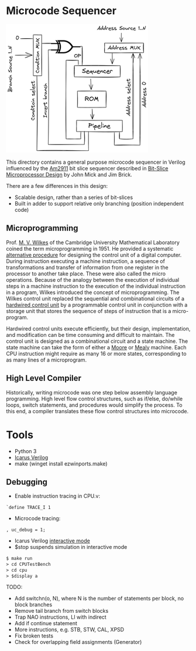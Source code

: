 
# Microcode Sequencer

![Sequencer](images/sequencer.png)

This directory contains a general purpose microcode sequencer in Verilog influenced by the [Am2911](https://bitsavers.org/components/amd/bitslice/1978_The_Am2900_Family_Data_Book.pdf) bit slice sequencer described in [Bit-Slice Microprocessor Design](https://bitsavers.org/components/amd/bitslice/Mick_Bit-Slice_Microprocessor_Design_1980.pdf) by John Mick and Jim Brick.

There are a few differences in this design:

* Scalable design, rather than a series of bit-slices
* Built in adder to support relative only branching (position independent code)

## Microprogramming

Prof. [M. V. Wilkes](https://en.wikipedia.org/wiki/Maurice_Wilkes) of the Cambridge University Mathematical Laboratory coined the term microprogramming in 1951. He provided a systematic [alternative procedure](https://people.eecs.berkeley.edu/~culler/courses/cs252-s05/papers/wilkes52.pdf) for designing the control unit of a digital computer. During instruction executing a machine instruction, a sequence of transformations and transfer of information from one register in the processor to another take place. These were also called the micro operations. Because of the analogy between the execution of individual steps in a machine instruction to the execution of the individual instruction in a program, Wilkes introduced the concept of microprogramming. The Wilkes control unit replaced the sequential and combinational circuits of a [hardwired control unit](https://en.wikipedia.org/wiki/Control_unit#Hardwired_control_unit) by a programmable control unit in conjunction with a storage unit that stores the sequence of steps of instruction that is a micro-program.

Hardwired control units execute efficiently, but their design, implementation, and modification can be time consuming and difficult to maintain. The control unit is designed as a combinational circuit and a state machine. The state machine can take the form of either a [Moore](https://en.wikipedia.org/wiki/Moore_machine) or [Mealy](https://en.wikipedia.org/wiki/Mealy_machine) machine. Each CPU instruction might require as many 16 or more states, corresponding to as many lines of a microprogram.

## High Level Compiler

Historically, writing microcode was one step below assembly language programming. High level flow control structures, such as if/else, do/while loops, switch statements, and procedures would simplify the process. To this end, a compiler translates these flow control structures into microcode.

# Tools

* Python 3
* [Icarus Verilog](https://bleyer.org/icarus/)
* make (winget install ezwinports.make)

## Debugging

* Enable instruction tracing in CPU.v:

```
`define TRACE_I 1
```

* Microcode tracing:

```
, uc_debug = 1;
```

* Icarus Verilog [interactive mode](https://steveicarus.github.io/iverilog/usage/vvp_debug.html)
* $stop suspends simulation in interactive mode

```
$ make run
> cd CPUTestBench
> cd cpu
> $display a
```

TODO:

* Add switchn(o, N), where N is the number of statements per block, no block branches
* Remove tail branch from switch blocks
* Trap NAO instructions, LI with indirect
* Add if continue statement
* More instructions, e.g. STB, STW, CAL, XPSD
* Fix broken tests
* Check for overlapping field assignments (Generator)
